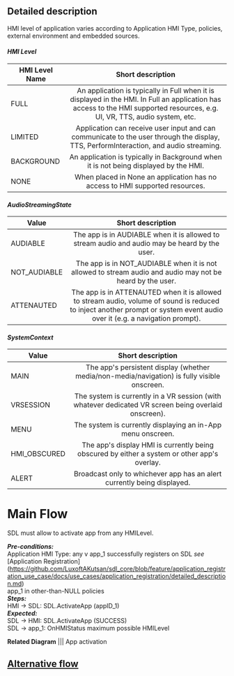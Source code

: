 ## **Detailed description**

HMI level of application varies according to Application HMI Type, policies, external environment and embedded sources.

#### _HMI Level_

| HMI Level Name        | Short description           |
| ------------- |:-------------:|
| FULL | An application is typically in Full when it is displayed in the HMI. In Full an application has access to the HMI supported resources, e.g. UI, VR, TTS, audio system,  etc.|
| LIMITED | Application can receive user input and can communicate to the user through the display, TTS, PerformInteraction, and audio streaming.|
| BACKGROUND | An application is typically in Background when it is not being displayed by the HMI.|
| NONE | When placed in None an application has no access to HMI supported resources.|

#### _AudioStreamingState_

| Value     | Short description           |
| ------------- |:-------------:|
| AUDIABLE|The app is in AUDIABLE when it is allowed to stream audio and audio may be heard by the user.|
|NOT_AUDIABLE|The app is in NOT_AUDIABLE when it is not allowed to stream audio and audio may not be heard by the user.|
|ATTENAUTED|The app is in ATTENAUTED when it is allowed to stream audio, volume of sound is reduced to inject another prompt or system event audio over it (e.g. a navigation prompt).|

#### _SystemContext_

| Value     | Short description           |
| ------------- |:-------------:|
|MAIN|The app's persistent display (whether media/non-media/navigation) is fully visible onscreen.|
|VRSESSION|The system is currently in a VR session (with whatever dedicated VR screen being overlaid onscreen).|
|MENU|The system is currently displaying an in-App menu onscreen.|
|HMI_OBSCURED|The app's display HMI is currently being obscured by either a system or other app's overlay.|
|ALERT|Broadcast only to whichever app has an alert currently being displayed.|

# **Main Flow**

SDL must allow to activate app from any HMILevel.

_**Pre-conditions:**_  
Application HMI Type: any v 
app_1 successfully registers on SDL _see_ [Application Registration] (https://github.com/LuxoftAKutsan/sdl_core/blob/feature/application_registration_use_case/docs/use_cases/application_registration/detailed_description.md)  
app_1 in other-than-NULL policies  
_**Steps:**_  
HMI -> SDL: SDL.ActivateApp (appID_1)  
_**Expected:**_  
SDL -> HMI: SDL.ActivateApp (SUCCESS)  
SDL -> app_1: OnHMIStatus maximum possible HMILevel

**Related Diagram**
|||
App activation
![]()


## [Alternative flow](https://github.com/LuxoftAKutsan/sdl_core/blob/master/docs/use_cases/activate_application/alternative_flow.md)
